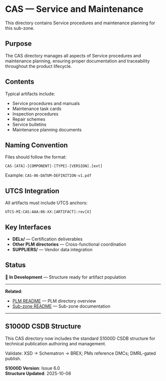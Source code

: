 # CAS — Service and Maintenance

This directory contains Service procedures and maintenance planning for this sub-zone.

## Purpose

The CAS directory manages all aspects of Service procedures and maintenance planning, ensuring proper documentation and traceability throughout the product lifecycle.

## Contents

Typical artifacts include:
- Service procedures and manuals
- Maintenance task cards
- Inspection procedures
- Repair schemes
- Service bulletins
- Maintenance planning documents

## Naming Convention

Files should follow the format:
```
CAS-[ATA]-[COMPONENT]-[TYPE]-[VERSION].[ext]
```

Example: `CAS-06-DATUM-DEFINITION-v1.pdf`

## UTCS Integration

All artifacts must include UTCS anchors:
```
UTCS-MI:CAS:AAA:06-XX:[ARTIFACT]:rev[X]
```

## Key Interfaces

- **DELs/** — Certification deliverables
- **Other PLM directories** — Cross-functional coordination
- **SUPPLIERS/** — Vendor data integration

## Status

🚧 **In Development** — Structure ready for artifact population

---

**Related**:
- [PLM README](../README.md) — PLM directory overview
- [Sub-zone README](../../README.md) — Sub-zone documentation

---

## S1000D CSDB Structure

This CAS directory now includes the standard S1000D CSDB structure for technical publication authoring and management.

Validate: XSD → Schematron → BREX; PMs reference DMCs; DMRL-gated publish.

**S1000D Version**: Issue 6.0  
**Structure Updated**: 2025-10-08
